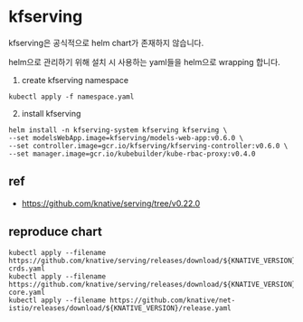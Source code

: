# kfserving

kfserving은 공식적으로 helm chart가 존재하지 않습니다.

helm으로 관리하기 위해 설치 시 사용하는 yaml들을 helm으로 wrapping 합니다.

1. create kfserving namespace
```
kubectl apply -f namespace.yaml
```

2. install kfserving
```
helm install -n kfserving-system kfserving kfserving \
--set modelsWebApp.image=kfserving/models-web-app:v0.6.0 \
--set controller.image=gcr.io/kfserving/kfserving-controller:v0.6.0 \
--set manager.image=gcr.io/kubebuilder/kube-rbac-proxy:v0.4.0
```

## ref
- https://github.com/knative/serving/tree/v0.22.0

## reproduce chart
```
kubectl apply --filename https://github.com/knative/serving/releases/download/${KNATIVE_VERSION}/serving-crds.yaml
kubectl apply --filename https://github.com/knative/serving/releases/download/${KNATIVE_VERSION}/serving-core.yaml
kubectl apply --filename https://github.com/knative/net-istio/releases/download/${KNATIVE_VERSION}/release.yaml
```